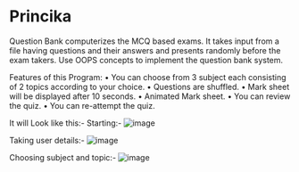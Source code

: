 # Princika
Question Bank computerizes the MCQ based  exams. It takes input from a file having  questions and their answers and presents  randomly before the exam takers. Use OOPS  concepts to implement the question bank  system.

Features of this Program:
• You can choose from 3 subject
each consisting of 2 topics
according to your choice.
• Questions are shuffled.
• Mark sheet will be displayed after
10 seconds.
• Animated Mark sheet.
• You can review the quiz.
• You can re-attempt the quiz.

It will Look like this:-
Starting:-
![image](https://user-images.githubusercontent.com/88227627/127734759-2c149c6e-1a86-4a6c-aead-f2baba5e38d4.png)

Taking user details:-
![image](https://user-images.githubusercontent.com/88227627/127734785-f2825c1a-0020-4d0c-a36a-5eb5f91d8ebc.png)

Choosing subject and topic:-
![image](https://user-images.githubusercontent.com/88227627/127734821-b68111ee-e61b-4780-ae2c-0071d77defef.png)



